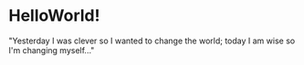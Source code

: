 # HelloWorld!
"Yesterday I was clever so I wanted to change the world; today I am wise so I'm changing myself..."


